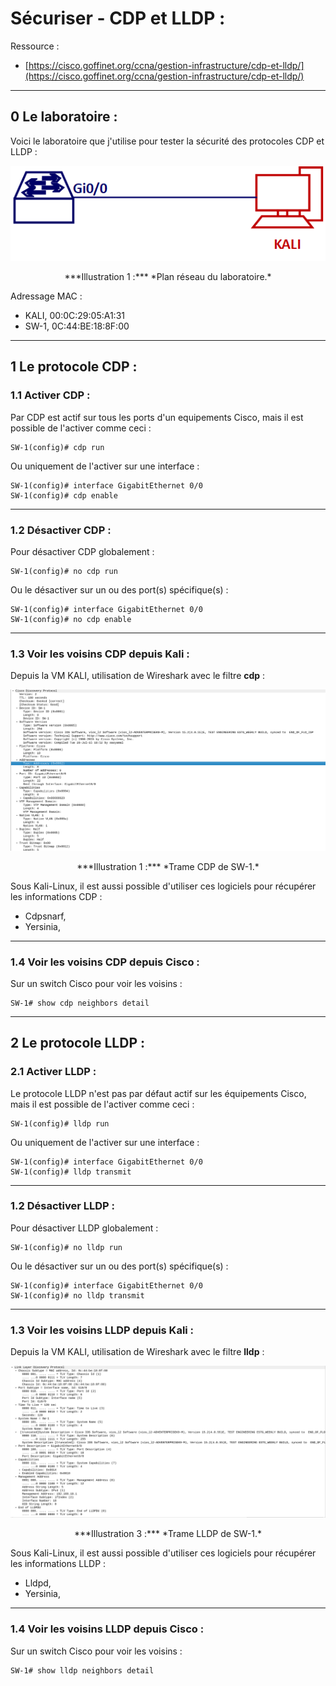 # Sécuriser - CDP et LLDP :

Ressource :

* [https://cisco.goffinet.org/ccna/gestion-infrastructure/cdp-et-lldp/](https://cisco.goffinet.org/ccna/gestion-infrastructure/cdp-et-lldp/)

---

## 0 Le laboratoire :
Voici le laboratoire que j'utilise pour tester la sécurité des protocoles CDP et LLDP :

![img](../images/Cisco/CDP-LLDP/networkPlan.png)

<div align="center">***Illustration 1 :*** *Plan réseau du laboratoire.*</div>

Adressage MAC :

* KALI, 00:0C:29:05:A1:31
* SW-1, 0C:44:BE:18:8F:00

---

## 1 Le protocole CDP :
### 1.1 Activer CDP :
Par CDP est actif sur tous les ports d'un equipements Cisco, mais il est possible de l'activer comme ceci :
````text
SW-1(config)# cdp run
````

Ou uniquement de l'activer sur une interface :
````text
SW-1(config)# interface GigabitEthernet 0/0
SW-1(config)# cdp enable
````

--- 

### 1.2 Désactiver CDP :
Pour désactiver CDP globalement :
````text
SW-1(config)# no cdp run
````

Ou le désactiver sur un ou des port(s) spécifique(s) :
````text
SW-1(config)# interface GigabitEthernet 0/0
SW-1(config)# no cdp enable
````

---

### 1.3 Voir les voisins CDP depuis Kali :
Depuis la VM KALI, utilisation de  Wireshark avec le filtre **cdp** :

![img](../images/Cisco/CDP-LLDP/cdp.png)

<div align="center">***Illustration 1 :*** *Trame CDP de SW-1.*</div>

Sous Kali-Linux, il est aussi possible d'utiliser ces logiciels pour récupérer les informations CDP :

 * Cdpsnarf,
 * Yersinia,

---

### 1.4 Voir les voisins CDP depuis Cisco :
Sur un switch Cisco pour voir les voisins :
````text
SW-1# show cdp neighbors detail
````

---

## 2 Le protocole LLDP :
### 2.1 Activer LLDP :
Le protocole LLDP n'est pas par défaut actif sur les équipements Cisco, mais il est possible de l'activer comme ceci :
````text
SW-1(config)# lldp run
````

Ou uniquement de l'activer sur une interface :
````text
SW-1(config)# interface GigabitEthernet 0/0
SW-1(config)# lldp transmit
````

---

### 1.2 Désactiver LLDP :
Pour désactiver LLDP globalement :
````text
SW-1(config)# no lldp run
````

Ou le désactiver sur un ou des port(s) spécifique(s) :
````text
SW-1(config)# interface GigabitEthernet 0/0
SW-1(config)# no lldp transmit
````

---

### 1.3 Voir les voisins LLDP depuis Kali :
Depuis la VM KALI, utilisation de  Wireshark avec le filtre **lldp** :

![img](../images/Cisco/CDP-LLDP/lldp.png)

<div align="center">***Illustration 3 :*** *Trame LLDP de SW-1.*</div>

Sous Kali-Linux, il est aussi possible d'utiliser ces logiciels pour récupérer les informations LLDP :

 * Lldpd,
 * Yersinia,

---

### 1.4 Voir les voisins LLDP depuis Cisco :
Sur un switch Cisco pour voir les voisins :
````text
SW-1# show lldp neighbors detail
````
